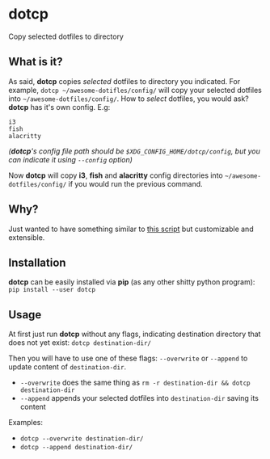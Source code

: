 # dotcp
Copy selected dotfiles to directory

## What is it?
As said, **dotcp** copies _selected_ dotfiles to directory you indicated.
For example, `dotcp ~/awesome-dotifles/config/` will copy your selected dotfiles into `~/awesome-dotfiles/config/`.
How to _select_ dotfiles, you would ask? **dotcp** has it's own config. E.g:
```
i3
fish
alacritty
```
_(**dotcp**'s config file path should be `$XDG_CONFIG_HOME/dotcp/config`, but you can indicate it using `--config` option)_

Now **dotcp** will copy **i3**, **fish** and **alacritty** config directories into `~/awesome-dotfiles/config/` if you would run the previous command.

## Why?
Just wanted to have something similar to [this script](https://github.com/jieggii/dotfiles/blob/ed77dc9c0a5056cd00d9e647e6d55a1498783434/update.bash) but customizable and extensible.

## Installation
**dotcp** can be easily installed via **pip** (as any other shitty python program):
`pip install --user dotcp`

## Usage
At first just run **dotcp** without any flags, indicating destination directory that does not yet exist:
`dotcp destination-dir/`

Then you will have to use one of these flags: `--overwrite` or `--append` to update content of `destination-dir`.
* `--overwrite` does the same thing as `rm -r destination-dir && dotcp destination-dir`
* `--append` appends your selected dotfiles into `destination-dir` saving its content

Examples:
* `dotcp --overwrite destination-dir/`
* `dotcp --append destination-dir/`
